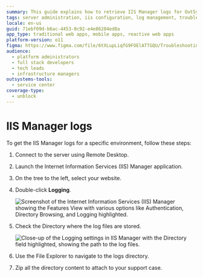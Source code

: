 ```yaml
---
summary: This guide explains how to retrieve IIS Manager logs for OutSystems 11 (O11) environments.
tags: server administration, iis configuration, log management, troubleshooting, support documentation
locale: en-us
guid: 71ebf09d-b6ac-4453-8c92-e4e86204ed8a
app_type: traditional web apps, mobile apps, reactive web apps
platform-version: o11
figma: https://www.figma.com/file/6tXLupLiqfG9FOElATTGQU/Troubleshooting?node-id=3327:544
audience:
  - platform administrators
  - full stack developers
  - tech leads
  - infrastructure managers
outsystems-tools:
  - service center
coverage-type:
  - unblock
---
```


# IIS Manager logs

To get the IIS Manager logs for a specific environment, follow these steps:

1. Connect to the server using Remote Desktop.

1. Launch the Internet Information Services (IIS) Manager application.

1. On the tree to the left, select your website.

1. Double-click **Logging**.

    ![Screenshot of the Internet Information Services (IIS) Manager showing the Features View with various options like Authentication, Directory Browsing, and Logging highlighted.](images/get-logs-14.png "IIS Manager Features View")

1. Check the Directory where the log files are stored.

    ![Close-up of the Logging settings in IIS Manager with the Directory field highlighted, showing the path to the log files.](images/get-logs-15.png "IIS Manager Logging Settings")

1. Use the File Explorer to navigate to the logs directory.
1. Zip all the directory content to attach to your support case.
